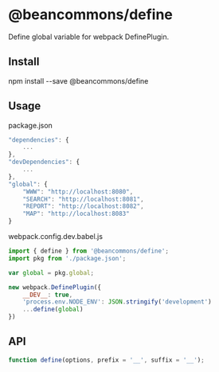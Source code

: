 # @beancommons/define
Define global variable for webpack DefinePlugin.

## Install
npm install --save @beancommons/define

## Usage
package.json
```js
"dependencies": {
    ...
},
"devDependencies": {
    ...
},
"global": {
    "WWW": "http://localhost:8080",
    "SEARCH": "http://localhost:8081",
    "REPORT": "http://localhost:8082",
    "MAP": "http://localhost:8083"
}
```
webpack.config.dev.babel.js
```js
import { define } from '@beancommons/define';
import pkg from './package.json';

var global = pkg.global;

new webpack.DefinePlugin({
    __DEV__: true,
    'process.env.NODE_ENV': JSON.stringify('development')
    ...define(global)
})
```

## API
```js
function define(options, prefix = '__', suffix = '__');
```